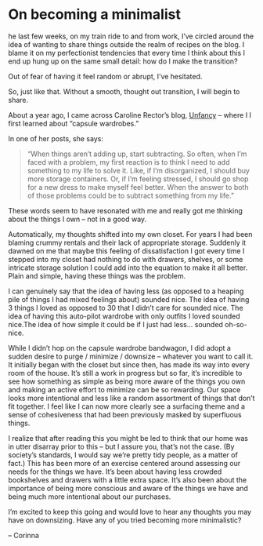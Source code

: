 
[^url]: on-becoming-a-minimalist

# On becoming a minimalist

he last few weeks, on my train ride to and from work, I’ve circled around the idea of wanting to share things outside the realm of recipes on the blog. I blame it on my perfectionist tendencies that every time I think about this I end up hung up on the same small detail: how do I make the transition?

Out of fear of having it feel random or abrupt, I’ve hesitated.

So, just like that. Without a smooth, thought out transition, I will begin to share.

About a year ago, I came across Caroline Rector’s blog, [Unfancy](http://www.un-fancy.com/) – where I I first learned about “capsule wardrobes.”

In one of her posts, she says:

> “When things aren’t adding up, start subtracting. So often, when I’m faced with a problem, my first reaction is to think I need to add something to my life to solve it. Like, if I’m disorganized, I should buy more storage containers. Or, if I’m feeling stressed, I should go shop for a new dress to make myself feel better. When the answer to both of those problems could be to subtract something from my life.”

These words seem to have resonated with me and really got me thinking about the things I own – not in a good way.

Automatically, my thoughts shifted into my own closet. For years I had been blaming crummy rentals and their lack of appropriate storage. Suddenly it dawned on me that maybe this feeling of dissatisfaction I got every time I stepped into my closet had nothing to do with drawers, shelves, or some intricate storage solution I could add into the equation to make it all better. Plain and simple, having these things was the problem.

I can genuinely say that the idea of having less (as opposed to a heaping pile of things I had mixed feelings about) sounded nice. The idea of having 3 things I loved as opposed to 30 that I didn’t care for sounded nice. The idea of having this auto-pilot wardrobe with only outfits I loved sounded nice.The idea of how simple it could be if I just had less… sounded oh-so-nice.

While I didn’t hop on the capsule wardrobe bandwagon, I did adopt a sudden desire to purge / minimize / downsize – whatever you want to call it. It initially began with the closet but since then, has made its way into every room of the house. It’s still a work in progress but so far, it’s incredible to see how something as simple as being more aware of the things you own and making an active effort to minimize can be so rewarding. Our space looks more intentional and less like a random assortment of things that don’t fit together. I feel like I can now more clearly see a surfacing theme and a sense of cohesiveness that had been previously masked by superfluous things.

I realize that after reading this you might be led to think that our home was in utter disarray prior to this – but I assure you, that’s not the case. (By society’s standards, I would say we’re pretty tidy people, as a matter of fact.) This has been more of an exercise centered around assessing our needs for the things we have. It’s been about having less crowded bookshelves and drawers with a little extra space. It’s also been about the importance of being more conscious and aware of the things we have and being much more intentional about our purchases.

I’m excited to keep this going and would love to hear any thoughts you may have on downsizing. Have any of you tried becoming more minimalistic?

 – Corinna